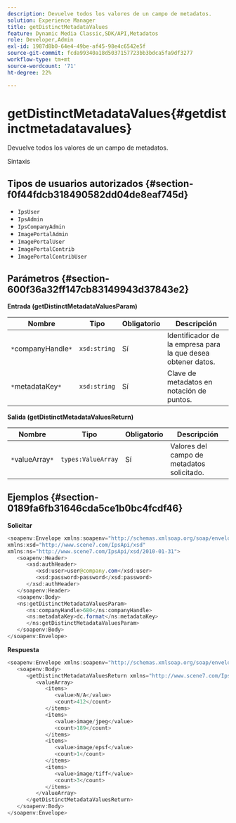 ```yaml
---
description: Devuelve todos los valores de un campo de metadatos.
solution: Experience Manager
title: getDistinctMetadataValues
feature: Dynamic Media Classic,SDK/API,Metadatos
role: Developer,Admin
exl-id: 1987d8b0-64e4-49be-af45-98e4c6542e5f
source-git-commit: fcda99340a18d5037157723bb3bdca5fa9df3277
workflow-type: tm+mt
source-wordcount: '71'
ht-degree: 22%

---
```


# getDistinctMetadataValues{#getdistinctmetadatavalues}

Devuelve todos los valores de un campo de metadatos.

Sintaxis

## Tipos de usuarios autorizados {#section-f0f44fdcb318490582dd04de8eaf745d}

* `IpsUser`
* `IpsAdmin`
* `IpsCompanyAdmin`
* `ImagePortalAdmin`
* `ImagePortalUser`
* `ImagePortalContrib`
* `ImagePortalContribUser`

## Parámetros {#section-600f36a32ff147cb83149943d37843e2}

**Entrada (getDistinctMetadataValuesParam)**

| Nombre | Tipo | Obligatorio | Descripción |
|---|---|---|---|
| `*`companyHandle`*` | `xsd:string` | Sí | Identificador de la empresa para la que desea obtener datos. |
| `*`metadataKey`*` | `xsd:string` | Sí | Clave de metadatos en notación de puntos. |

**Salida (getDistinctMetadataValuesReturn)**

| Nombre | Tipo | Obligatorio | Descripción |
|---|---|---|---|
| `*`valueArray`*` | `types:ValueArray` | Sí | Valores del campo de metadatos solicitado. |

## Ejemplos {#section-0189fa6fb31646cda5ce1b0bc4fcdf46}

**Solicitar**

```java
<soapenv:Envelope xmlns:soapenv="http://schemas.xmlsoap.org/soap/envelope/"
xmlns:xsd="http://www.scene7.com/IpsApi/xsd"
xmlns:ns="http://www.scene7.com/IpsApi/xsd/2010-01-31">
   <soapenv:Header>
      <xsd:authHeader>
         <xsd:user>user@company.com</xsd:user>
         <xsd:password>password</xsd:password>
      </xsd:authHeader>
   </soapenv:Header>
   <soapenv:Body>
   <ns:getDistinctMetadataValuesParam>
      <ns:companyHandle>680</ns:companyHandle>
      <ns:metadataKey>dc.format</ns:metadataKey>
      </ns:getDistinctMetadataValuesParam>
   </soapenv:Body>
</soapenv:Envelope>
```

**Respuesta**

```java
<soapenv:Envelope xmlns:soapenv="http://schemas.xmlsoap.org/soap/envelope/">
   <soapenv:Body>
      <getDistinctMetadataValuesReturn xmlns="http://www.scene7.com/IpsApi/xsd/2010-01-31">
         <valueArray>
            <items>
               <value>N/A</value>
               <count>412</count>
            </items>
            <items>
               <value>image/jpeg</value>
               <count>189</count>
            </items>
            <items>
               <value>image/epsf</value>
               <count>1</count>
            </items>
            <items>
               <value>image/tiff</value>
               <count>3</count>
            </items>
         </valueArray>
      </getDistinctMetadataValuesReturn>
   </soapenv:Body>
</soapenv:Envelope>
```
